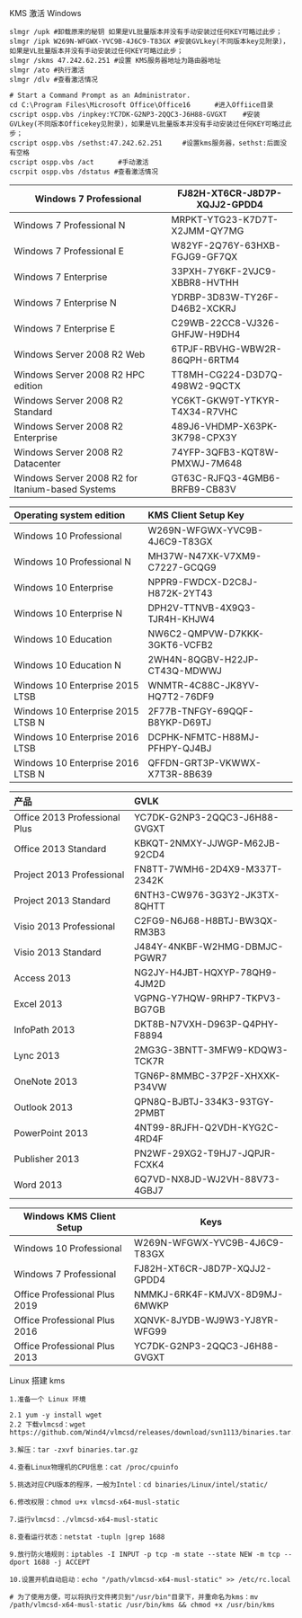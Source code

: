 

KMS 激活 Windows

```shell
slmgr /upk #卸载原来的秘钥 如果是VL批量版本并没有手动安装过任何KEY可略过此步；
slmgr /ipk W269N-WFGWX-YVC9B-4J6C9-T83GX #安装GVLkey(不同版本key见附录)，如果是VL批量版本并没有手动安装过任何KEY可略过此步；
slmgr /skms 47.242.62.251 #设置 KMS服务器地址为路由器地址
slmgr /ato #执行激活
slmgr /dlv #查看激活情况
```



```shell
# Start a Command Prompt as an Administrator.
cd C:\Program Files\Microsoft Office\Office16      #进入Offiice目录
cscript ospp.vbs /inpkey:YC7DK-G2NP3-2QQC3-J6H88-GVGXT    #安装GVLkey(不同版本Officekey见附录)，如果是VL批量版本并没有手动安装过任何KEY可略过此步；
cscript ospp.vbs /sethst:47.242.62.251     #设置kms服务器，sethst:后面没有空格
cscript ospp.vbs /act      #手动激活
cscrpit ospp.vbs /dstatus #查看激活情况
```



| Windows 7 Professional                           | FJ82H-XT6CR-J8D7P-XQJJ2-GPDD4 |
| ------------------------------------------------ | ----------------------------- |
| Windows 7 Professional N                         | MRPKT-YTG23-K7D7T-X2JMM-QY7MG |
| Windows 7 Professional E                         | W82YF-2Q76Y-63HXB-FGJG9-GF7QX |
| Windows 7 Enterprise                             | 33PXH-7Y6KF-2VJC9-XBBR8-HVTHH |
| Windows 7 Enterprise N                           | YDRBP-3D83W-TY26F-D46B2-XCKRJ |
| Windows 7 Enterprise E                           | C29WB-22CC8-VJ326-GHFJW-H9DH4 |
| Windows Server 2008 R2 Web                       | 6TPJF-RBVHG-WBW2R-86QPH-6RTM4 |
| Windows Server 2008 R2 HPC edition               | TT8MH-CG224-D3D7Q-498W2-9QCTX |
| Windows Server 2008 R2 Standard                  | YC6KT-GKW9T-YTKYR-T4X34-R7VHC |
| Windows Server 2008 R2 Enterprise                | 489J6-VHDMP-X63PK-3K798-CPX3Y |
| Windows Server 2008 R2 Datacenter                | 74YFP-3QFB3-KQT8W-PMXWJ-7M648 |
| Windows Server 2008 R2 for Itanium-based Systems | GT63C-RJFQ3-4GMB6-BRFB9-CB83V |

| Operating system edition          | KMS Client Setup Key          |
| :-------------------------------- | :---------------------------- |
| Windows 10 Professional           | W269N-WFGWX-YVC9B-4J6C9-T83GX |
| Windows 10 Professional N         | MH37W-N47XK-V7XM9-C7227-GCQG9 |
| Windows 10 Enterprise             | NPPR9-FWDCX-D2C8J-H872K-2YT43 |
| Windows 10 Enterprise N           | DPH2V-TTNVB-4X9Q3-TJR4H-KHJW4 |
| Windows 10 Education              | NW6C2-QMPVW-D7KKK-3GKT6-VCFB2 |
| Windows 10 Education N            | 2WH4N-8QGBV-H22JP-CT43Q-MDWWJ |
| Windows 10 Enterprise 2015 LTSB   | WNMTR-4C88C-JK8YV-HQ7T2-76DF9 |
| Windows 10 Enterprise 2015 LTSB N | 2F77B-TNFGY-69QQF-B8YKP-D69TJ |
| Windows 10 Enterprise 2016 LTSB   | DCPHK-NFMTC-H88MJ-PFHPY-QJ4BJ |
| Windows 10 Enterprise 2016 LTSB N | QFFDN-GRT3P-VKWWX-X7T3R-8B639 |





| 产品                          | GVLK                          |
| :---------------------------- | :---------------------------- |
| Office 2013 Professional Plus | YC7DK-G2NP3-2QQC3-J6H88-GVGXT |
| Office 2013 Standard          | KBKQT-2NMXY-JJWGP-M62JB-92CD4 |
| Project 2013 Professional     | FN8TT-7WMH6-2D4X9-M337T-2342K |
| Project 2013 Standard         | 6NTH3-CW976-3G3Y2-JK3TX-8QHTT |
| Visio 2013 Professional       | C2FG9-N6J68-H8BTJ-BW3QX-RM3B3 |
| Visio 2013 Standard           | J484Y-4NKBF-W2HMG-DBMJC-PGWR7 |
| Access 2013                   | NG2JY-H4JBT-HQXYP-78QH9-4JM2D |
| Excel 2013                    | VGPNG-Y7HQW-9RHP7-TKPV3-BG7GB |
| InfoPath 2013                 | DKT8B-N7VXH-D963P-Q4PHY-F8894 |
| Lync 2013                     | 2MG3G-3BNTT-3MFW9-KDQW3-TCK7R |
| OneNote 2013                  | TGN6P-8MMBC-37P2F-XHXXK-P34VW |
| Outlook 2013                  | QPN8Q-BJBTJ-334K3-93TGY-2PMBT |
| PowerPoint 2013               | 4NT99-8RJFH-Q2VDH-KYG2C-4RD4F |
| Publisher 2013                | PN2WF-29XG2-T9HJ7-JQPJR-FCXK4 |
| Word 2013                     | 6Q7VD-NX8JD-WJ2VH-88V73-4GBJ7 |

| Windows KMS Client Setup      | Keys                          |
| ----------------------------- | ----------------------------- |
| Windows 10 Professional       | W269N-WFGWX-YVC9B-4J6C9-T83GX |
| Windows 7 Professional        | FJ82H-XT6CR-J8D7P-XQJJ2-GPDD4 |
| Office Professional Plus 2019 | NMMKJ-6RK4F-KMJVX-8D9MJ-6MWKP |
| Office Professional Plus 2016 | XQNVK-8JYDB-WJ9W3-YJ8YR-WFG99 |
| Office Professional Plus 2013 | YC7DK-G2NP3-2QQC3-J6H88-GVGXT |

 Linux 搭建 kms

```shell
1.准备一个 Linux 环境

2.1 yum -y install wget 
2.2 下载vlmcsd：wget https://github.com/Wind4/vlmcsd/releases/download/svn1113/binaries.tar.gz

3.解压：tar -zxvf binaries.tar.gz

4.查看Linux物理机的CPU信息：cat /proc/cpuinfo

5.挑选对应CPU版本的程序，一般为Intel：cd binaries/Linux/intel/static/

6.修改权限：chmod u+x vlmcsd-x64-musl-static

7.运行vlmcsd：./vlmcsd-x64-musl-static

8.查看运行状态：netstat -tupln |grep 1688

9.放行防火墙规则：iptables -I INPUT -p tcp -m state --state NEW -m tcp --dport 1688 -j ACCEPT

10.设置开机自动启动：echo "/path/vlmcsd-x64-musl-static" >> /etc/rc.local

# 为了使用方便，可以将执行文件拷贝到"/usr/bin"目录下，并重命名为kms：mv /path/vlmcsd-x64-musl-static /usr/bin/kms && chmod +x /usr/bin/kms
